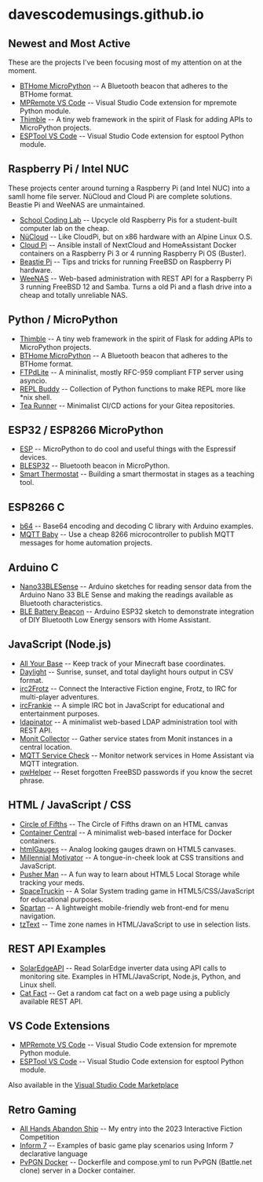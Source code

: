 # davescodemusings.github.io

## Newest and Most Active
These are the projects I've been focusing most of my attention on at the moment.
* [BTHome MicroPython](https://github.com/DavesCodeMusings/BTHome-MicroPython) -- A Bluetooth beacon that adheres to the BTHome format.
* [MPRemote VS Code](https://github.com/DavesCodeMusings/mpremote-vscode) -- Visual Studio Code extension for mpremote Python module.
* [Thimble](https://github.com/DavesCodeMusings/thimble) -- A tiny web framework in the spirit of Flask for adding APIs to MicroPython projects.
* [ESPTool VS Code](https://github.com/DavesCodeMusings/esptool-vscode) -- Visual Studio Code extension for esptool Python module.

## Raspberry Pi / Intel NUC
These projects center around turning a Raspberry Pi (and Intel NUC) into a samll home file server. N&uuml;Cloud and Cloud Pi are complete solutions. Beastie Pi and WeeNAS are unmaintained.
* [School Coding Lab](https://github.com/DavesCodeMusings/school-coding-lab) -- Upcycle old Raspberry Pis for a student-built computer lab on the cheap.
* [N&uuml;Cloud](https://github.com/DavesCodeMusings/nucloud/blob/main/README.md) -- Like CloudPi, but on x86 hardware with an Alpine Linux O.S.
* [Cloud Pi](https://github.com/DavesCodeMusings/CloudPi) -- Ansible install of NextCloud and HomeAssistant Docker containers on a Raspberry Pi 3 or 4 running Raspberry Pi OS (Buster).
* [Beastie Pi](https://github.com/DavesCodeMusings/BeastiePi/wiki) -- Tips and tricks for running FreeBSD on Raspberry Pi hardware.
* [WeeNAS](https://github.com/DavesCodeMusings/WeeNAS) -- Web-based administration with REST API for a Raspberry Pi 3 running FreeBSD 12 and Samba. Turns a old Pi and a flash drive into a cheap and totally unreliable NAS.

## Python / MicroPython
* [Thimble](https://github.com/DavesCodeMusings/thimble) -- A tiny web framework in the spirit of Flask for adding APIs to MicroPython projects.
* [BTHome MicroPython](https://github.com/DavesCodeMusings/BTHome-MicroPython) -- A Bluetooth beacon that adheres to the BTHome format.
* [FTPdLite](https://github.com/DavesCodeMusings/ftpdlite/) -- A mininalist, mostly RFC-959 compliant FTP server using asyncio.
* [REPL Buddy](https://github.com/DavesCodeMusings/repl-buddy) -- Collection of Python functions to make REPL more like *nix shell.
* [Tea Runner](https://github.com/DavesCodeMusings/tea-runner) -- Minimalist CI/CD actions for your Gitea repositories.

## ESP32 / ESP8266 MicroPython
* [ESP](https://github.com/DavesCodeMusings/esp) -- MicroPython to do cool and useful things with the Espressif devices.
* [BLESP32](https://github.com/DavesCodeMusings/BLESP32) -- Bluetooth beacon in MicroPython.
* [Smart Thermostat](https://github.com/DavesCodeMusings/smart-thermostat-lab/blob/main/README.md) -- Building a smart thermostat in stages as a teaching tool.

## ESP8266 C
* [b64](https://github.com/DavesCodeMusings/b64) -- Base64 encoding and decoding C library with Arduino examples.
* [MQTT Baby](https://github.com/DavesCodeMusings/mqttbaby) -- Use a cheap 8266 microcontroller to publish MQTT messages for home automation projects. 

## Arduino C
* [Nano33BLESense](https://github.com/DavesCodeMusings/Nano33BLESense) -- Arduino sketches for reading sensor data from the Arduino Nano 33 BLE Sense and making the readings available as Bluetooth characteristics.
* [BLE Battery Beacon](https://github.com/DavesCodeMusings/BLE-Battery-Beacon) -- Arduino ESP32 sketch to demonstrate integration of DIY Bluetooth Low Energy sensors with Home Assistant.

## JavaScript (Node.js)
* [All Your Base](https://github.com/DavesCodeMusings/all-your-base) -- Keep track of your Minecraft base coordinates.
* [Daylight](https://github.com/DavesCodeMusings/daylight) -- Sunrise, sunset, and total daylight hours output in CSV format.
* [irc2Frotz](https://github.com/DavesCodeMusings/irc2Frotz) -- Connect the Interactive Fiction engine, Frotz, to IRC for multi-player adventures.
* [ircFrankie](https://github.com/DavesCodeMusings/ircFrankie) -- A simple IRC bot in JavaScript for educational and entertainment purposes.
* [ldapinator](https://github.com/DavesCodeMusings/ldapinator) -- A minimalist web-based LDAP administration tool with REST API.
* [Monit Collector](https://github.com/DavesCodeMusings/monit-collector) -- Gather service states from Monit instances in a central location.
* [MQTT Service Check](https://github.com/DavesCodeMusings/mqttServiceCheck) -- Monitor network services in Home Assistant via MQTT integration.
* [pwHelper](https://github.com/DavesCodeMusings/pwHelper) -- Reset forgotten FreeBSD passwords if you know the secret phrase.

## HTML / JavaScript / CSS
* [Circle of Fifths](https://github.com/DavesCodeMusings/circle-of-fifths) -- The Circle of Fifths drawn on an HTML canvas
* [Container Central](https://github.com/DavesCodeMusings/container-central) -- A minimalist web-based interface for Docker containers.
* [htmlGauges](./htmlGauges) -- Analog looking gauges drawn on HTML5 canvases.
* [Millennial Motivator](https://github.com/DavesCodeMusings/motivator) -- A tongue-in-cheek look at CSS transitions and JavaScript.
* [Pusher Man](https://github.com/DavesCodeMusings/pusher-man) -- A fun way to learn about HTML5 Local Storage while tracking your meds.
* [SpaceTruckin](./SpaceTruckin) -- A Solar System trading game in HTML5/CSS/JavaScript for educational purposes.
* [Spartan](https://github.com/DavesCodeMusings/spartan) -- A lightweight mobile-friendly web front-end for menu navigation.
* [tzText](./tzText) -- Time zone names in HTML/JavaScript to use in selection lists.

## REST API Examples 
* [SolarEdgeAPI](https://github.com/DavesCodeMusings/SolarEdgeAPI) -- Read SolarEdge inverter data using API calls to monitoring site. Examples in HTML/JavaScript, Node.js, Python, and Linux shell.
* [Cat Fact](https://github.com/DavesCodeMusings/cat-fact) -- Get a random cat fact on a web page using a publicly available REST API.

## VS Code Extensions
* [MPRemote VS Code](https://github.com/DavesCodeMusings/mpremote-vscode) -- Visual Studio Code extension for mpremote Python module.
* [ESPTool VS Code](https://github.com/DavesCodeMusings/esptool-vscode) -- Visual Studio Code extension for esptool Python module.

Also available in the [Visual Studio Code Marketplace](https://marketplace.visualstudio.com/publishers/DavesCodeMusings)

## Retro Gaming
* [All Hands Abandon Ship](https://github.com/DavesCodeMusings/abandon-ship) -- My entry into the 2023 Interactive Fiction Competition
* [Inform 7](https://github.com/DavesCodeMusings/Inform7) -- Examples of basic game play scenarios using Inform 7 declarative language
* [PvPGN Docker](https://github.com/DavesCodeMusings/pvpgn-docker/) -- Dockerfile and compose.yml to run PvPGN (Battle.net clone) server in a Docker container.
